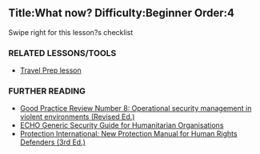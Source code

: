 Title:What now?
Difficulty:Beginner
Order:4
---
<p>Swipe right for this lesson?s checklist</p><h3>RELATED LESSONS/TOOLS</h3><p><ul><li><a href="umbrella://lesson/travel-preparation">Travel Prep lesson</a></li></ul></p><h3>FURTHER READING</h3><p><ul><li><a href="https://www.odihpn.org/download/gpr_8_revised2pdf">Good Practice Review Number 8: Operational security management in violent environments (Revised Ed.)</a></li><li><a href="https://www.google.co.uk/url?sa=t&rct=j&q=&esrc=s&source=web&cd=1&cad=rja&uact=8&ved=0CCEQFjAA&url=http%3A%2F%2Fec.europa.eu%2Fecho%2Ffiles%2Fevaluation%2Fwatsan2005%2Fannex_files%2FECHO%2FECHO12%20-%20echo_generic_security_guide_en.doc&ei=kLxAVc6LOILuUP2SgbAE&usg=AFQjCNEXEOcbLeV24f3WolHmDwLq7KJzlQ&sig2=hbnI7wfdrGIHS7mmikBRWA">ECHO Generic Security Guide for Humanitarian Organisations</a></li><li><a href="http://protectioninternational.org/publication/new-protection-manual-for-human-rights-defenders-3rd-edition/">Protection International: New Protection Manual for Human Rights Defenders (3rd Ed.)</a></li></ul></p>